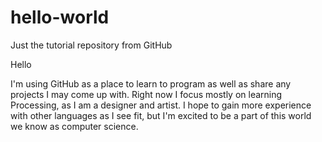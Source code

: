 # hello-world
Just the tutorial repository from GitHub


Hello

I'm using GitHub as a place to learn to program as well as share any projects I may come up with. 
Right now I focus mostly on learning Processing, as I am a designer and artist. I hope to gain more experience
with other languages as I see fit, but I'm excited to be a part of this world we know as computer science.
